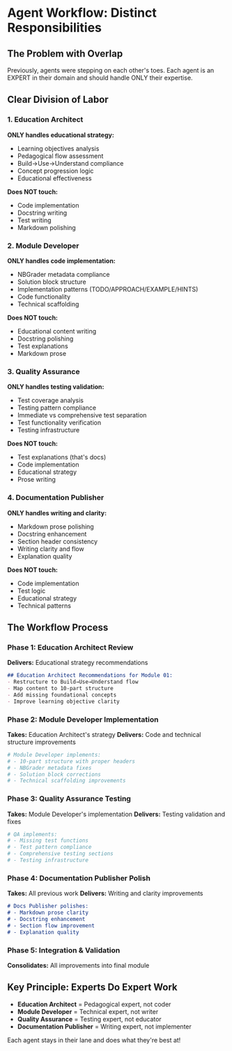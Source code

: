 # Agent Workflow: Distinct Responsibilities

## The Problem with Overlap
Previously, agents were stepping on each other's toes. Each agent is an EXPERT in their domain and should handle ONLY their expertise.

## Clear Division of Labor

### 1. Education Architect
**ONLY handles educational strategy:**
- Learning objectives analysis
- Pedagogical flow assessment
- Build→Use→Understand compliance
- Concept progression logic
- Educational effectiveness

**Does NOT touch:**
- Code implementation
- Docstring writing
- Test writing
- Markdown polishing

### 2. Module Developer  
**ONLY handles code implementation:**
- NBGrader metadata compliance
- Solution block structure
- Implementation patterns (TODO/APPROACH/EXAMPLE/HINTS)
- Code functionality
- Technical scaffolding

**Does NOT touch:**
- Educational content writing
- Docstring polishing
- Test explanations
- Markdown prose

### 3. Quality Assurance
**ONLY handles testing validation:**
- Test coverage analysis
- Testing pattern compliance
- Immediate vs comprehensive test separation
- Test functionality verification
- Testing infrastructure

**Does NOT touch:**
- Test explanations (that's docs)
- Code implementation
- Educational strategy
- Prose writing

### 4. Documentation Publisher
**ONLY handles writing and clarity:**
- Markdown prose polishing
- Docstring enhancement
- Section header consistency
- Writing clarity and flow
- Explanation quality

**Does NOT touch:**
- Code implementation
- Test logic
- Educational strategy
- Technical patterns

## The Workflow Process

### Phase 1: Education Architect Review
**Delivers:** Educational strategy recommendations
```markdown
## Education Architect Recommendations for Module 01:
- Restructure to Build→Use→Understand flow
- Map content to 10-part structure  
- Add missing foundational concepts
- Improve learning objective clarity
```

### Phase 2: Module Developer Implementation
**Takes:** Education Architect's strategy
**Delivers:** Code and technical structure improvements
```python
# Module Developer implements:
# - 10-part structure with proper headers
# - NBGrader metadata fixes
# - Solution block corrections
# - Technical scaffolding improvements
```

### Phase 3: Quality Assurance Testing
**Takes:** Module Developer's implementation
**Delivers:** Testing validation and fixes
```python
# QA implements:
# - Missing test functions
# - Test pattern compliance
# - Comprehensive testing sections
# - Testing infrastructure
```

### Phase 4: Documentation Publisher Polish
**Takes:** All previous work
**Delivers:** Writing and clarity improvements
```markdown
# Docs Publisher polishes:
# - Markdown prose clarity
# - Docstring enhancement
# - Section flow improvement
# - Explanation quality
```

### Phase 5: Integration & Validation
**Consolidates:** All improvements into final module

## Key Principle: Experts Do Expert Work

- **Education Architect** = Pedagogical expert, not coder
- **Module Developer** = Technical expert, not writer  
- **Quality Assurance** = Testing expert, not educator
- **Documentation Publisher** = Writing expert, not implementer

Each agent stays in their lane and does what they're best at!